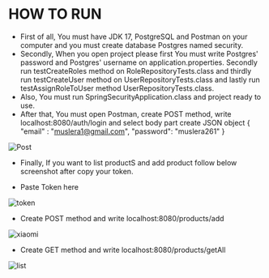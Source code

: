 HOW TO RUN
=============


- First of all, You must have JDK 17, PostgreSQL and Postman on your computer and you must create database Postgres named security.
- Secondly, When you open project please first You must write Postgres' password and Postgres' username on application.properties. Secondly run testCreateRoles method on RoleRepositoryTests.class and thirdly run testCreateUser method on UserRepositoryTests.class and lastly run testAssignRoleToUser method UserRepositoryTests.class.
- Also, You must run SpringSecurityApplication.class and project ready to use. 
- After that, You must open Postman, create POST method, write localhost:8080/auth/login and select body part create JSON object 
     {
      "email" : "muslera1@gmail.com",
      "password": "muslera261"
     }

![Post](https://user-images.githubusercontent.com/73158508/178813258-29b935a2-8e4a-4806-b143-3cc6482d225c.PNG)

- Finally, If you want to list productS and add product follow below screenshot after copy your token.

- Paste Token here

![token](https://user-images.githubusercontent.com/73158508/178812880-b43fe792-04c7-4a0b-9c6a-d5a1b764ad89.PNG)

- Create POST method and write localhost:8080/products/add

![xiaomi](https://user-images.githubusercontent.com/73158508/178812905-5b22c96d-debf-4473-acc2-e6384850b2e0.PNG)

- Create GET method and write localhost:8080/products/getAll

![list](https://user-images.githubusercontent.com/73158508/178812921-050f5e6e-6d2a-464a-9063-bf636feccf21.PNG)
